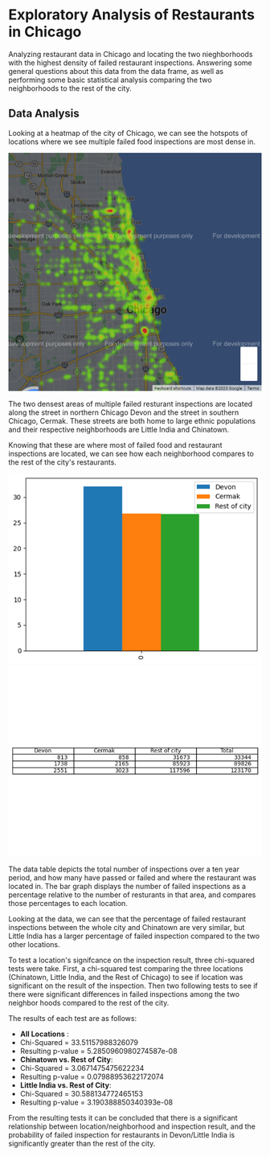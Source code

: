 # Exploratory Analysis of Restaurants in Chicago
Analyzing restaurant data in Chicago and locating the two nieghborhoods with the highest density of failed restaurant inspections. Answering some general questions about this data from the data frame, as well as performing some basic statistical analysis comparing the two neighborhoods to the rest of the city.

## Data Analysis
Looking at a heatmap of the city of Chicago, we can see the hotspots of locations where we see multiple failed food inspections are most dense in.

![alt text](https://github.com/dpatt830/Restaurant-DataFrame-Project2/blob/master/map.png? "Map of Chicago")

The two densest areas of multiple failed resturant inspections are located along the street in northern Chicago Devon and the street in southern Chicago, Cermak. These streets are both home to large ethnic populations and their respective neighborhoods are Little India and Chinatown. 

Knowing that these are where most of failed food and restaurant inspections are located, we can see how each neighborhood compares to the rest of the city's restaurants. 

![alt text](https://github.com/dpatt830/Restaurant-DataFrame-Project2/blob/master/bar.png? "Bar Graph")
![alt text](https://github.com/dpatt830/Restaurant-DataFrame-Project2/blob/master/data_table.png? "Data Table")

The data table depicts the total number of inspections over a ten year period, and how many have passed or failed and where the restaurant was located in. The bar graph displays the number of failed inspections as a percentage relative to the number of resturants in that area, and compares those percentages to each location.

Looking at the data, we can see that the percentage of failed restaurant inspections between the whole city and Chinatown are very similar, but Little India has a larger percentage of failed inspection compared to the two other locations.

To test a location's signifcance on the inspection result, three chi-squared tests were take. First, a chi-squared test comparing the three locations (Chinatown, Little India, and the Rest of Chicago) to see if location was significant on the result of the inspection. Then two following tests to see if there were significant differences in failed inspections among the two neighbor hoods compared to the rest of the city. 

The results of each test are as follows:
*	**All Locations** :
  * Chi-Squared = 33.51157988326079
  * Resulting p-value = 5.2850960980274587e-08
*	**Chinatown vs. Rest of City**: 
  * Chi-Squared = 3.0671475475622234
  * Resulting p-value = 0.07988953622172074
*	**Little India vs. Rest of City**: 
  * Chi-Squared = 30.588134772465153
  * Resulting p-value = 3.190388850340393e-08

From the resulting tests it can be concluded that there is a significant relationship between location/neighborhood and inspection result, and the probability of failed inspection for restaurants in Devon/Little India is significantly greater than the rest of the city.
